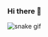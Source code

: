 ### Hi there 👋

<!--
**RoysYB/RoysYB** is a ✨ _special_ ✨ repository because its `README.md` (this file) appears on your GitHub profile.

Here are some ideas to get you started:

- 🔭 I’m currently working on ...
- 🌱 I’m currently learning ...
- 👯 I’m looking to collaborate on ...
- 🤔 I’m looking for help with ...
- 💬 Ask me about ...
- 📫 How to reach me: ...
- 😄 Pronouns: ...
- ⚡ Fun fact: ...
-->


![snake gif](https://github.com/RoysYB/RoysYB/blob/2941fc75ea75fc106eee3db07ea8a1dddfa293cc/github-contribution-grid-snake.gif)
